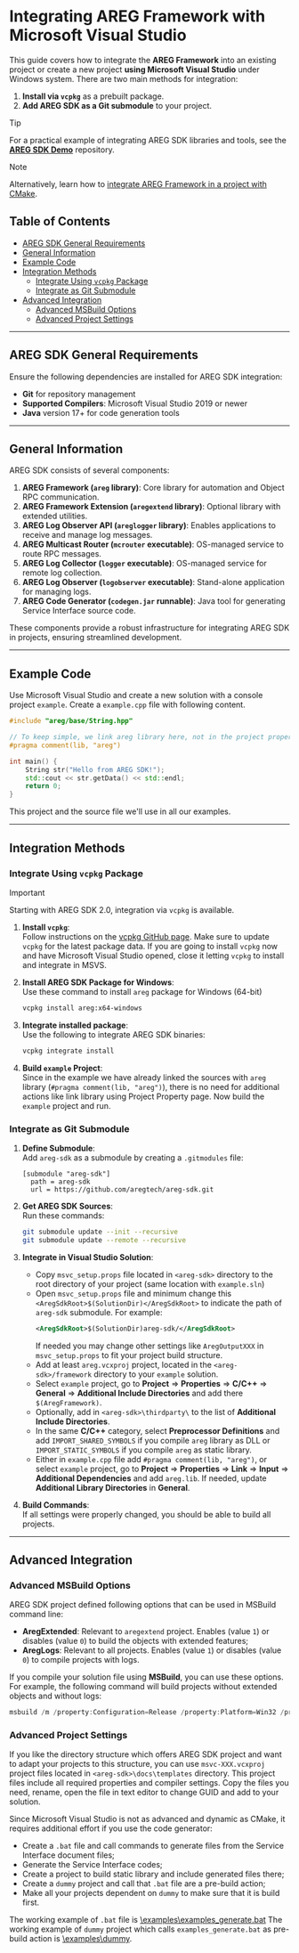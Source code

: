 # Integrating AREG Framework with Microsoft Visual Studio

This guide covers how to integrate the **AREG Framework** into an existing project or create a new project **using Microsoft Visual Studio** under Windows system. There are two main methods for integration:

1. **Install via `vcpkg`** as a prebuilt package.
2. **Add AREG SDK as a Git submodule** to your project.

> [!TIP]  
> For a practical example of integrating AREG SDK libraries and tools, see the **[AREG SDK Demo](https://github.com/aregtech/areg-sdk-demo)** repository.

> [!NOTE]
> Alternatively, learn how to [integrate AREG Framework in a project with CMake](./cmake-integrate.md).

## Table of Contents
- [AREG SDK General Requirements](#areg-sdk-general-requirements)
- [General Information](#general-information)
- [Example Code](#example-code)
- [Integration Methods](#integration-methods)
  - [Integrate Using `vcpkg` Package](#integrate-using-vcpkg-package)
  - [Integrate as Git Submodule](#integrate-as-git-submodule)
- [Advanced Integration](#advanced-integration)
  - [Advanced MSBuild Options](#advanced-msbuild-options)
  - [Advanced Project Settings](#advanced-project-settings)

---

## AREG SDK General Requirements

Ensure the following dependencies are installed for AREG SDK integration:

- **Git** for repository management
- **Supported Compilers**: Microsoft Visual Studio 2019 or newer
- **Java** version 17+ for code generation tools

---

## General Information

AREG SDK consists of several components:

1. **AREG Framework (`areg` library)**: Core library for automation and Object RPC communication.
2. **AREG Framework Extension (`aregextend` library)**: Optional library with extended utilities.
3. **AREG Log Observer API (`areglogger` library)**: Enables applications to receive and manage log messages.
4. **AREG Multicast Router (`mcrouter` executable)**: OS-managed service to route RPC messages.
5. **AREG Log Collector (`logger` executable)**: OS-managed service for remote log collection.
6. **AREG Log Observer (`logobserver` executable)**: Stand-alone application for managing logs.
7. **AREG Code Generator (`codegen.jar` runnable)**: Java tool for generating Service Interface source code.

These components provide a robust infrastructure for integrating AREG SDK in projects, ensuring streamlined development.

---

## Example Code

Use Microsoft Visual Studio and create a new solution with a console project `example`. Create a `example.cpp` file with following content.

```cpp
#include "areg/base/String.hpp"

// To keep simple, we link areg library here, not in the project property.
#pragma comment(lib, "areg")

int main() {
    String str("Hello from AREG SDK!");
    std::cout << str.getData() << std::endl;
    return 0;
}
```

This project and the source file we'll use in all our examples.

---

## Integration Methods

### Integrate Using `vcpkg` Package

> [!IMPORTANT]  
> Starting with AREG SDK 2.0, integration via `vcpkg` is available.

1. **Install `vcpkg`**:  
   Follow instructions on the [vcpkg GitHub page](https://github.com/microsoft/vcpkg). Make sure to update `vcpkg` for the latest package data. If you are going to install `vcpkg` now and have Microsoft Visual Studio opened, close it letting `vcpkg` to install and integrate in MSVS.

2. **Install AREG SDK Package for Windows**:  
   Use these command to install `areg` package for Windows (64-bit)
     ```bash
     vcpkg install areg:x64-windows
     ```

3. **Integrate installed package**:  
   Use the following to integrate AREG SDK binaries:
   ```bash
   vcpkg integrate install
   ```
 
4. **Build `example` Project**:  
   Since in the example we have already linked the sources with `areg` library (`#pragma comment(lib, "areg")`), there is no need for additional actions like link library using Project Property page. Now build the `example` project and run.

### Integrate as Git Submodule

1. **Define Submodule**:  
   Add `areg-sdk` as a submodule by creating a `.gitmodules` file:
   ```plaintext
   [submodule "areg-sdk"]
     path = areg-sdk
     url = https://github.com/aregtech/areg-sdk.git
   ```

2. **Get AREG SDK Sources**:  
   Run these commands:

   ```bash
   git submodule update --init --recursive
   git submodule update --remote --recursive
   ```

3. **Integrate in Visual Studio Solution**:
   - Copy `msvc_setup.props` file located in `<areg-sdk>` directory to the root directory of your project (same location with `example.sln`)
   - Open `msvc_setup.props` file and minimum change this `<AregSdkRoot>$(SolutionDir)</AregSdkRoot>` to indicate the path of `areg-sdk` submodule. For example:
     ```xml
     <AregSdkRoot>$(SolutionDir)areg-sdk/</AregSdkRoot>
     ```
     If needed you may change other settings like `AregOutputXXX` in `msvc_setup.props` to fit your project build structure.
   - Add at least `areg.vcxproj` project, located in the `<areg-sdk>/framework` directory to your `example` solution.
   - Select `example` project, go to **Project** => **Properties** => **C/C++** => **General** => **Additional Include Directories** and add there `$(AregFramework)`.
   - Optionally, add in `<areg-sdk>\thirdparty\` to the list of **Additional Include Directories**.
   - In the same **C/C++** category, select **Preprocessor Definitions** and add `IMPORT_SHARED_SYMBOLS` if you compile `areg` library as DLL or `IMPORT_STATIC_SYMBOLS` if you compile `areg` as static library.
   - Either in `example.cpp` file add `#pragma comment(lib, "areg")`, or select `example` project, go to **Project** => **Properties** => **Link** => **Input** => **Additional Dependencies** and add `areg.lib`. If needed, update **Additional Library Directories** in **General**.
4. **Build Commands**:  
   If all settings were properly changed, you should be able to build all projects.

---

## Advanced Integration

### Advanced MSBuild Options

AREG SDK project defined following options that can be used in MSBuild command line:
- **AregExtended**: Relevant to `aregextend` project. Enables (value `1`) or disables (value `0`) to build the objects with extended features;
- **AregLogs**: Relevant to all projects. Enables (value `1`) or disables (value `0`) to compile projects with logs.

If you compile your solution file using **MSBuild**, you can use these options. For example, the following command will build projects without extended objects and without logs:
```powershell
msbuild /m /property:Configuration=Release /property:Platform=Win32 /property:AregExtended=0 /property:AregLogs=0 . -t:restore,build -p:RestorePackagesConfig=true
```

### Advanced Project Settings

If you like the directory structure which offers AREG SDK project and want to adapt your projects to this structure, you can use `msvc-XXX.vcxproj` project files located in `<areg-sdk>\docs\templates` directory. This project files include all required properties and compiler settings. Copy the files you need, rename, open the file in text editor to change GUID and add to your solution.

Since Microsoft Visual Studio is not as advanced and dynamic as CMake, it requires additional effort if you use the code generator:
  - Create a `.bat` file and call commands to generate files from the Service Interface document files;
  - Generate the Service Interface codes;
  - Create a project to build static library and include generated files there;
  - Create a `dummy` project and call that `.bat` file are a pre-build action;
  - Make all your projects dependent on `dummy` to make sure that it is build first.

The working example of `.bat` file is [<areg-sdk>\examples\examples_generate.bat](./../../examples/examples_generate.bat)
The working example of `dummy` project which calls `examples_generate.bat` as pre-build action is [<areg-sdk>\examples\dummy](./../../examples/dummy/).
